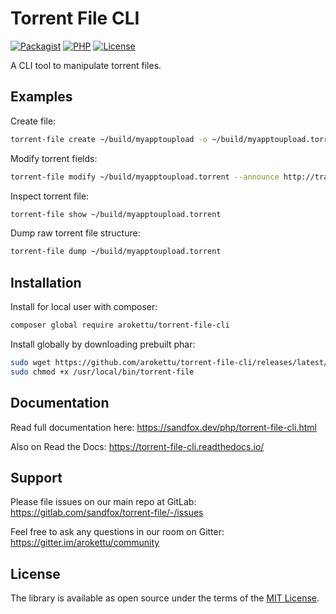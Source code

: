 # Torrent File CLI

[![Packagist](https://img.shields.io/packagist/v/arokettu/torrent-file-cli.svg?style=flat-square)][Packagist]
[![PHP](https://img.shields.io/packagist/php-v/arokettu/torrent-file-cli.svg?style=flat-square)][Packagist]
[![License](https://img.shields.io/packagist/l/arokettu/torrent-file-cli.svg?style=flat-square)][License]

[Packagist]: https://packagist.org/packages/arokettu/torrent-file-cli
[License]: LICENSE.md

A CLI tool to manipulate torrent files.

## Examples

Create file:

```bash
torrent-file create ~/build/myapptoupload -o ~/build/myapptoupload.torrent 
```

Modify torrent fields:

```bash
torrent-file modify ~/build/myapptoupload.torrent --announce http://tracker
```

Inspect torrent file:

```bash
torrent-file show ~/build/myapptoupload.torrent
```

Dump raw torrent file structure:

```bash
torrent-file dump ~/build/myapptoupload.torrent
```

## Installation

Install for local user with composer:

```bash
composer global require arokettu/torrent-file-cli
```

Install globally by downloading prebuilt phar:

```bash
sudo wget https://github.com/arokettu/torrent-file-cli/releases/latest/download/torrent-file.phar -O /usr/local/bin/torrent-file
sudo chmod +x /usr/local/bin/torrent-file
```

## Documentation

Read full documentation here: <https://sandfox.dev/php/torrent-file-cli.html>

Also on Read the Docs: <https://torrent-file-cli.readthedocs.io/>

## Support

Please file issues on our main repo at GitLab: <https://gitlab.com/sandfox/torrent-file/-/issues>

Feel free to ask any questions in our room on Gitter: <https://gitter.im/arokettu/community>

## License

The library is available as open source under the terms of the [MIT License][License].
